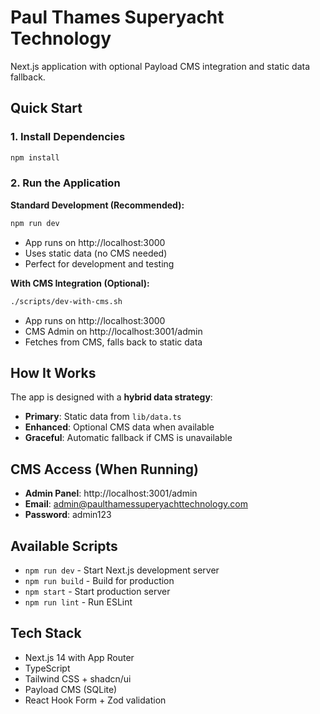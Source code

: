 # Paul Thames Superyacht Technology

Next.js application with optional Payload CMS integration and static data fallback.

## Quick Start

### 1. Install Dependencies
```bash
npm install
```

### 2. Run the Application

**Standard Development (Recommended):**
```bash
npm run dev
```
- App runs on http://localhost:3000
- Uses static data (no CMS needed)
- Perfect for development and testing

**With CMS Integration (Optional):**
```bash
./scripts/dev-with-cms.sh
```
- App runs on http://localhost:3000
- CMS Admin on http://localhost:3001/admin
- Fetches from CMS, falls back to static data

## How It Works

The app is designed with a **hybrid data strategy**:
- **Primary**: Static data from `lib/data.ts` 
- **Enhanced**: Optional CMS data when available
- **Graceful**: Automatic fallback if CMS is unavailable

## CMS Access (When Running)
- **Admin Panel**: http://localhost:3001/admin
- **Email**: admin@paulthamessuperyachttechnology.com
- **Password**: admin123

## Available Scripts

- `npm run dev` - Start Next.js development server
- `npm run build` - Build for production
- `npm start` - Start production server
- `npm run lint` - Run ESLint

## Tech Stack

- Next.js 14 with App Router
- TypeScript
- Tailwind CSS + shadcn/ui
- Payload CMS (SQLite)
- React Hook Form + Zod validation